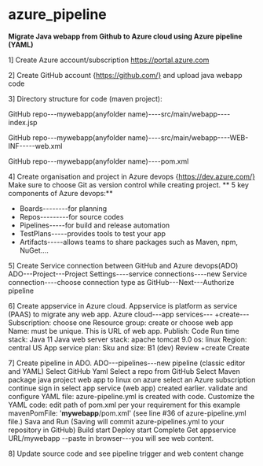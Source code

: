 # azure_pipeline

**Migrate Java webapp from Github to Azure cloud using Azure pipeline (YAML)**

1] Create Azure account/subscription https://portal.azure.com

2] Create GitHub account {https://github.com/} and upload java webapp code

3] Directory structure for code (maven project):

   GitHub repo---mywebapp(anyfolder name)----src/main/webapp----index.jsp
   
   GitHub repo---mywebapp(anyfolder name)----src/main/webapp----WEB-INF-----web.xml
   
   GitHub repo---mywebapp(anyfolder name)----pom.xml
   
4] Create organisation and project in Azure devops {https://dev.azure.com/}
   Make sure to choose Git as version control while creating project. 
  ** 5 key components of Azure devops:**
  * Boards--------for planning
  * Repos---------for source codes
  * Pipelines-----for build and release automation
  * TestPlans-----provides tools to test your app 
  * Artifacts-----allows teams to share packages such as Maven, npm, NuGet....
   
5] Create Service connection between GitHub and Azure devops(ADO)
   ADO---Project---Project Settings----service connections----new Service connection----choose connection type as GitHub---Next---Authorize pipeline
   
6] Create appservice in Azure cloud. Appservice is platform as service (PAAS) to migrate any web app. 
   Azure cloud---app services--- +create---
   Subscription: choose one
   Resource group: create or choose
   web app Name: must be unique. This is URL of web app. 
   Publish: Code
   Run time stack: Java 11
   Java web server stack: apache tomcat 9.0
   os: linux
   Region: central US
   App service plan: 
            Sku and size: B1 (dev)
   Review +create
   Create
   
7] Create pipeline in ADO.
   ADO---pipelines---new pipeline (classic editor and YAML)
   Select GitHub Yaml
   Select a repo from GitHub
   Select Maven package java project web app to linux on azure
   select an Azure subscription
   continue
   sign in 
   select app service (web app) created earlier.
   validate and configure
   YAML file: azure-pipeline.yml is created with code. 
   Customize the YAML code: edit path of pom.xml per your requirement
    for this example mavenPomFile: '**mywebapp**/pom.xml' (see line #36 of azure-pipeline.yml file.)
   Sava and Run (Saving will commit azure-pipelines.yml to your repository in GitHub)
   Build start
   Deploy start
   Complete
   Get appservice URL/mywebapp --paste in browser---you will see web content. 
   
8] Update source code and see pipeline trigger and web content change 
   
